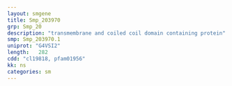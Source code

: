 ```yaml
---
layout: smgene
title: Smp_203970
grp: Smp_20
description: "transmembrane and coiled coil domain containing protein"
smp: Smp_203970.1
uniprot: "G4VSI2"
length:   282
cdd: "cl19818, pfam01956"
kk: ns
categories: sm
---
```


